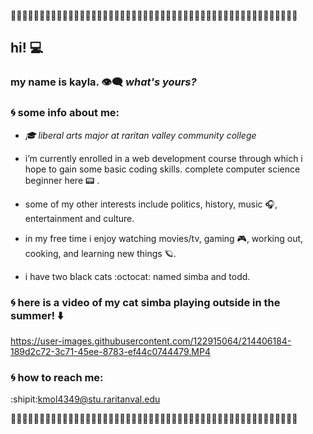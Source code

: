 :nazar_amulet::nazar_amulet::nazar_amulet::nazar_amulet::nazar_amulet::nazar_amulet::nazar_amulet::nazar_amulet::nazar_amulet::nazar_amulet::nazar_amulet::nazar_amulet::nazar_amulet::nazar_amulet::nazar_amulet::nazar_amulet::nazar_amulet::nazar_amulet::nazar_amulet::nazar_amulet::nazar_amulet::nazar_amulet::nazar_amulet::nazar_amulet::nazar_amulet::nazar_amulet::nazar_amulet::nazar_amulet::nazar_amulet::nazar_amulet::nazar_amulet::nazar_amulet::nazar_amulet::nazar_amulet::nazar_amulet::nazar_amulet::nazar_amulet::nazar_amulet::nazar_amulet::nazar_amulet::nazar_amulet::nazar_amulet::nazar_amulet::nazar_amulet::nazar_amulet::nazar_amulet::nazar_amulet::nazar_amulet::nazar_amulet::nazar_amulet:
 
## hi! :computer:
 
### my name is kayla. :eye_speech_bubble: *what's yours?* 

### :cyclone: some info about me:

- *:mortar_board: liberal arts major at raritan valley community college*

- i’m currently enrolled in a web development course through which i hope to gain some basic coding skills. complete computer science beginner here :pager: . 

- some of my other interests include politics, history, music :headphones:, entertainment and culture. 

- in my free time i enjoy watching movies/tv, gaming :video_game:, working out, cooking, and learning new things :ringed_planet:.

- i have two black cats :octocat: named simba and todd.

### :cyclone: here is a video of my cat simba playing outside in the summer! :arrow_down:

https://user-images.githubusercontent.com/122915064/214406184-189d2c72-3c71-45ee-8783-ef44c0744479.MP4

### :cyclone: how to reach me:
:shipit:kmol4349@stu.raritanval.edu 

:nazar_amulet::nazar_amulet::nazar_amulet::nazar_amulet::nazar_amulet::nazar_amulet::nazar_amulet::nazar_amulet::nazar_amulet::nazar_amulet::nazar_amulet::nazar_amulet::nazar_amulet::nazar_amulet::nazar_amulet::nazar_amulet::nazar_amulet::nazar_amulet::nazar_amulet::nazar_amulet::nazar_amulet::nazar_amulet::nazar_amulet::nazar_amulet::nazar_amulet::nazar_amulet::nazar_amulet::nazar_amulet::nazar_amulet::nazar_amulet::nazar_amulet::nazar_amulet::nazar_amulet::nazar_amulet::nazar_amulet::nazar_amulet::nazar_amulet::nazar_amulet::nazar_amulet::nazar_amulet::nazar_amulet::nazar_amulet::nazar_amulet::nazar_amulet::nazar_amulet::nazar_amulet::nazar_amulet::nazar_amulet::nazar_amulet::nazar_amulet:

<!--
**kmolesko/kmolesko** is a ✨ _special_ ✨ repository because its `README.md` (this file) appears on your GitHub profile.

Here are some ideas to get you started:

- 🔭 I’m currently working on ...
- 🌱 I’m currently learning ...
- 👯 I’m looking to collaborate on ...
- 🤔 I’m looking for help with ...
- 💬 Ask me about ...
- 📫 How to reach me: ...
- 😄 Pronouns: ...
- ⚡ Fun fact: ...
-->
